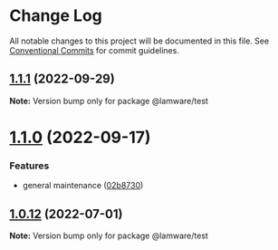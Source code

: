 # Change Log

All notable changes to this project will be documented in this file.
See [Conventional Commits](https://conventionalcommits.org) for commit guidelines.

## [1.1.1](https://github.com/evilkiwi/lamware/compare/@lamware/test@1.1.0...@lamware/test@1.1.1) (2022-09-29)

**Note:** Version bump only for package @lamware/test





# [1.1.0](https://github.com/evilkiwi/lamware/compare/@lamware/test@1.0.12...@lamware/test@1.1.0) (2022-09-17)


### Features

* general maintenance ([02b8730](https://github.com/evilkiwi/lamware/commit/02b8730fc776181b6be8c8950e17a186380d975e))





## [1.0.12](https://github.com/evilkiwi/lamware/compare/@lamware/test@1.0.11...@lamware/test@1.0.12) (2022-07-01)

**Note:** Version bump only for package @lamware/test
